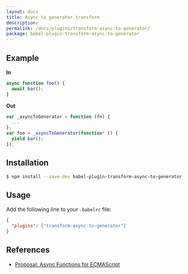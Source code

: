 ```yaml
---
layout: docs
title: Async to generator transform
description:
permalink: /docs/plugins/transform-async-to-generator/
package: babel-plugin-transform-async-to-generator
---
```


## Example

**In**

```javascript
async function foo() {
  await bar();
}
```

**Out**

```javascript
var _asyncToGenerator = function (fn) {
  ...
};
var foo = _asyncToGenerator(function* () {
  yield bar();
});
```

## Installation

```sh
$ npm install --save-dev babel-plugin-transform-async-to-generator
```

## Usage

Add the following line to your `.babelrc` file:

```json
{
  "plugins": ["transform-async-to-generator"]
}
```

## References

* [Proposal: Async Functions for ECMAScript](https://github.com/tc39/ecmascript-asyncawait)
